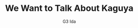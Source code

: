 --- 
slug: "we-want-to-talk-about-kaguya"
title: "We Want to Talk About Kaguya"
publishdate: "2018-12-29"
src: "https://365manga.net/manga/we-want-to-talk-about-kaguya"
author: "G3 Ida"
image: "https://data.365manga.net/images/thumbnails/32635-we-want-to-talk-about-kaguya.jpg"
tags: ["Comedy","School life","Seinen"]
chapters: ["Chapter 13: I Want To Talk Using The Bible ","Chapter 12: We Want To Talk About The Bible ","Chapter 11: We Want To Give Words Of Encouragement ","Chapter 10: Erica Kose's Serious Problem"," Part 1 ","Chapter 9: I Want To Talk About The Lost Notebook ","Chapter 8: We Want To Talk About The President's Charm ","Chapter 7: We Want To Talk About Friendship ","Chapter 6: We Want To Talk About Our Lovestruck Friend ","Chapter 5: We Want To Talk With Our Friends ","Chapter 4: We Want To Talk About Secretary Fujiwara ","Chapter 3: I Want To Talk About My Obsession ","Chapter 2: I Want To Talk About The Movie Date ","Chapter 1: The Mass Media Club Wants To Talk"]
chapterlinks: ["https://365manga.net/we-want-to-talk-about-kaguya/chapter-13.html","https://365manga.net/we-want-to-talk-about-kaguya/chapter-12.html","https://365manga.net/we-want-to-talk-about-kaguya/chapter-11.html","https://365manga.net/we-want-to-talk-about-kaguya/chapter-10.html","https://365manga.net/we-want-to-talk-about-kaguya/chapter-9.html","https://365manga.net/we-want-to-talk-about-kaguya/chapter-8.html","https://365manga.net/we-want-to-talk-about-kaguya/chapter-7.html","https://365manga.net/we-want-to-talk-about-kaguya/chapter-6.html","https://365manga.net/we-want-to-talk-about-kaguya/chapter-5.html","https://365manga.net/we-want-to-talk-about-kaguya/chapter-4.html","https://365manga.net/we-want-to-talk-about-kaguya/chapter-3.html","https://365manga.net/we-want-to-talk-about-kaguya/chapter-2.html","https://365manga.net/we-want-to-talk-about-kaguya/chapter-1.html"]
description: "In this 4-koma spinoff of Kaguya Wants to be Confessed to, the members of Shuchiin's Mass Media Club, Erika Kose and Karen Kino, idolize Student Council Vice President Kaguya Shinomiya. This is the comedic tale of two delusional girls who have absolutely no idea what goes on in the Student Council room!"
---